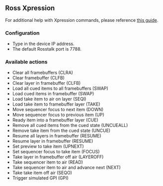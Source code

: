 ## Ross Xpression

For additional help with Xpression commands, please reference [this guide](http://help.rossvideo.com/carbonite-device/Topics/Protocol/RossTalk/XPN/RT-XPN-Comm.html).

### Configuration

- Type in the device IP address.
- The default Rosstalk port is 7788.

### Available actions

- Clear all framebuffers (CLRA)
- Clear framebuffer (CLFB)
- Clear layer in framebuffer (CLFB)
- Load all cued items to all framebuffers (SWAP)
- Load cued items in framebuffer (SWAP)
- Load take item to air on layer (SEQI)
- Load take item to framebuffer layer (TAKE)
- Move sequencer focus to next item (DOWN)
- Move sequencer focus to previous item (UP)
- Ready item into a framebuffer layer (CUE)
- Remove all cued items from the cued state (UNCUEALL)
- Remove take item from the cued state (UNCUE)
- Resume all layers in framebuffer (RESUME)
- Resume layer in framebuffer (RESUME)
- Set preview to take item (UPNEXT)
- Set sequencer focus to take item (FOCUS)
- Take layer in framebuffer off air (LAYEROFF)
- Take sequencer item to air (READ)
- Take sequencer item to air and advance next (NEXT)
- Take take item off air (SEQO)
- Trigger simulated GPI (GPI)
